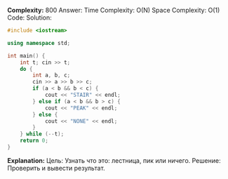 **Complexity:** 800
Answer:
	Time Complexity: O(N)
	Space Complexity: O(1)
Code:
Solution:
```cpp
#include <iostream>

using namespace std;

int main() {
    int t; cin >> t;
    do {
        int a, b, c;
        cin >> a >> b >> c;
        if (a < b && b < c) {
            cout << "STAIR" << endl;
        } else if (a < b && b > c) {
            cout << "PEAK" << endl;
        } else {
            cout << "NONE" << endl;
        }
    } while (--t);
    return 0;
}
```
**Explanation:**
	Цель: Узнать что это: лестница, пик или ничего.
	Решение: Проверить и вывести результат.